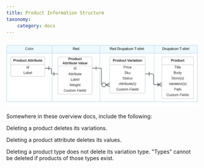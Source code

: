 ```yaml
---
title: Product Information Structure
taxonomy:
    category: docs
---
```


![Product Information Structure](../../images/attribute_entity_relationships.png)

Somewhere in these overview docs, include the following:

Deleting a product deletes its variations.

Deleting a product attribute deletes its values.

Deleting a product type does not delete its variation type. "Types" cannot be deleted if products of those types exist.